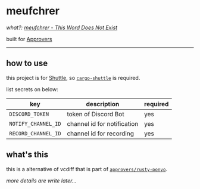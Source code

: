 # meufchrer

*what?: [meufchrer - This Word Does Not Exist](https://l.thisworddoesnotexist.com/MVNf)*

built for [Approvers](https://github.com/approvers)

---

## how to use

this project is for [Shuttle](https://www.shuttle.rs/), so [`cargo-shuttle`](https://crates.io/crates/cargo-shuttle) is required.

list secrets on below:

| key                 | description                 | required |
| ------------------- | --------------------------- | -------- |
| `DISCORD_TOKEN`     | token of Discord Bot        | yes      |
| `NOTIFY_CHANNEL_ID` | channel id for notification | yes      |
| `RECORD_CHANNEL_ID` | channel id for recording    | yes      |

## what's this

this is a alternative of vcdiff that is part of [`approvers/rusty-ponyo`](https://github.com/approvers/rusty-ponyo).

*more details are write later...*
